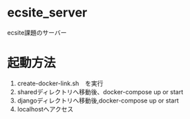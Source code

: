 # ecsite_server
ecsite課題のサーバー

# 起動方法
1. create-docker-link.sh　を実行
2. sharedディレクトリへ移動後、docker-compose up or start
3. djangoディレクトリへ移動後,docker-compose up or start
4. localhostへアクセス

